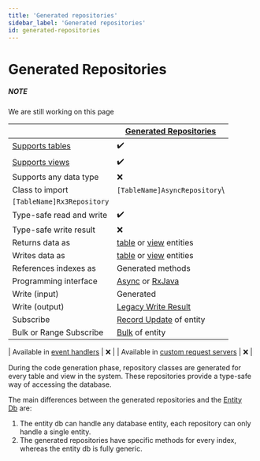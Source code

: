 ```yaml
---
title: 'Generated repositories'
sidebar_label: 'Generated repositories'
id: generated-repositories
---
```


Generated Repositories
======================

##### NOTE

We are still working on this page

|  | [Generated Repositories](/database/how-to/interface/generated/) |
| --- | --- |
| [Supports tables](/database/concepts/data-structure/tables/) | ✔️ |
| [Supports views](/database/concepts/data-structure/views/) | ✔️ |
| Supports any data type | ❌ |
| Class to import | `[TableName]AsyncRepository`\
`[TableName]Rx3Repository` |
| Type-safe read and write | ✔️ |
| Type-safe write result | ❌ |
| Returns data as | [table](database/how-to/data-types/tables/) or [view](/database/how-to/data-types/views/) entities |
| Writes data as | [table](/database/how-to/data-types/tables/) or [view](database/how-to/data-types/views/) entities |
| References indexes as | Generated methods |
| Programming interface | [Async](/database/reference/apis/async/) or [RxJava](database/reference/apis/rxjava/) |
| Write (input) | Generated |
| Write (output) | [Legacy Write Result](/database/how-to/helper/write-result/legacy/) |
| Subscribe | [Record Update](/database/how-to/helper/subscription/record-update/) of entity |
| Bulk or Range Subscribe | [Bulk](/database/how-to/helper/subscription/bulk/) of entity |

| Available in [event handlers](https://docs.genesis.global/secure/creating-applications/defining-your-application/business-logic/event-handlers/) | ❌ | | Available in [custom request servers](https://docs.genesis.global/secure/creating-applications/defining-your-application/user-interface/request-servers/rs-advanced-technical-details/#custom-request-servers) | ❌ |

During the code generation phase, repository classes are generated for every table and view in the system. These repositories provide a type-safe way of accessing the database.

The main differences between the generated repositories and the [Entity Db](/database/how-to/interface/entity-db/) are:

1.  The entity db can handle any database entity, each repository can only handle a single entity.
2.  The generated repositories have specific methods for every index, whereas the entity db is fully generic.